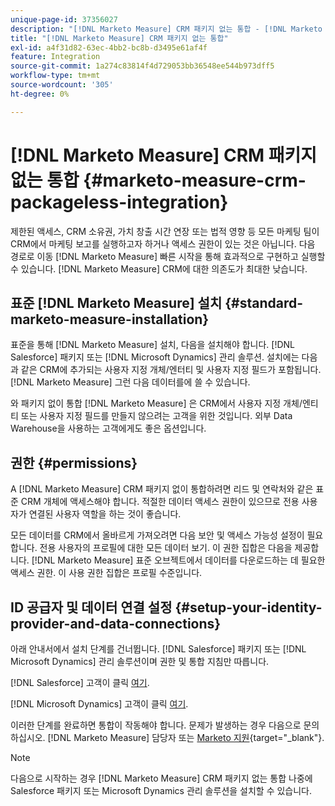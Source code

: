 ```yaml
---
unique-page-id: 37356027
description: "[!DNL Marketo Measure] CRM 패키지 없는 통합 - [!DNL Marketo Measure]"
title: "[!DNL Marketo Measure] CRM 패키지 없는 통합"
exl-id: a4f31d82-63ec-4bb2-bc8b-d3495e61af4f
feature: Integration
source-git-commit: 1a274c83814f4d729053bb36548ee544b973dff5
workflow-type: tm+mt
source-wordcount: '305'
ht-degree: 0%

---
```


# [!DNL Marketo Measure] CRM 패키지 없는 통합 {#marketo-measure-crm-packageless-integration}

제한된 액세스, CRM 소유권, 가치 창출 시간 연장 또는 법적 영향 등 모든 마케팅 팀이 CRM에서 마케팅 보고를 실행하고자 하거나 액세스 권한이 있는 것은 아닙니다. 다음 경로로 이동 [!DNL Marketo Measure] 빠른 시작을 통해 효과적으로 구현하고 실행할 수 있습니다. [!DNL Marketo Measure] CRM에 대한 의존도가 최대한 낮습니다.

## 표준 [!DNL Marketo Measure] 설치 {#standard-marketo-measure-installation}

표준을 통해 [!DNL Marketo Measure] 설치, 다음을 설치해야 합니다. [!DNL Salesforce] 패키지 또는 [!DNL Microsoft Dynamics] 관리 솔루션. 설치에는 다음과 같은 CRM에 추가되는 사용자 지정 개체/엔터티 및 사용자 지정 필드가 포함됩니다. [!DNL Marketo Measure] 그런 다음 데이터를에 쓸 수 있습니다.

와 패키지 없이 통합 [!DNL Marketo Measure] 은 CRM에서 사용자 지정 개체/엔티티 또는 사용자 지정 필드를 만들지 않으려는 고객을 위한 것입니다. 외부 Data Warehouse을 사용하는 고객에게도 좋은 옵션입니다.

## 권한 {#permissions}

A [!DNL Marketo Measure] CRM 패키지 없이 통합하려면 리드 및 연락처와 같은 표준 CRM 개체에 액세스해야 합니다. 적절한 데이터 액세스 권한이 있으므로 전용 사용자가 연결된 사용자 역할을 하는 것이 좋습니다.

모든 데이터를 CRM에서 올바르게 가져오려면 다음 보안 및 액세스 가능성 설정이 필요합니다. 전용 사용자의 프로필에 대한 모든 데이터 보기. 이 권한 집합은 다음을 제공합니다. [!DNL Marketo Measure] 표준 오브젝트에서 데이터를 다운로드하는 데 필요한 액세스 권한. 이 사용 권한 집합은 프로필 수준입니다.

## ID 공급자 및 데이터 연결 설정 {#setup-your-identity-provider-and-data-connections}

아래 안내서에서 설치 단계를 건너뜁니다. [!DNL Salesforce] 패키지 또는 [!DNL Microsoft Dynamics] 관리 솔루션이며 권한 및 통합 지침만 따릅니다.

[!DNL Salesforce] 고객이 클릭 [여기](/help/configuration-and-setup/marketo-measure-and-salesforce/marketo-measure-salesforce-package-installation-and-set-up.md).

[!DNL Microsoft Dynamics] 고객이 클릭 [여기](/help/marketo-measure-and-dynamics/getting-started-with-marketo-measure-and-dynamics/microsoft-dynamics-crm-installation-guide.md).

이러한 단계를 완료하면 통합이 작동해야 합니다. 문제가 발생하는 경우 다음으로 문의하십시오. [!DNL Marketo Measure] 담당자 또는 [Marketo 지원](https://nation.marketo.com/t5/support/ct-p/Support){target="_blank"}.

>[!NOTE]
>
>다음으로 시작하는 경우 [!DNL Marketo Measure] CRM 패키지 없는 통합 나중에 Salesforce 패키지 또는 Microsoft Dynamics 관리 솔루션을 설치할 수 있습니다.
